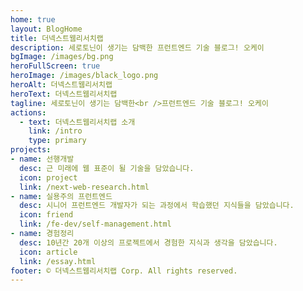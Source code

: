 ```yaml
---
home: true
layout: BlogHome
title: 더넥스트웹리서치랩
description: 세로토닌이 생기는 담백한 프런트엔드 기술 블로그! 오케이
bgImage: /images/bg.png
heroFullScreen: true
heroImage: /images/black_logo.png
heroAlt: 더넥스트웹리서치랩
heroText: 더넥스트웹리서치랩
tagline: 세로토닌이 생기는 담백한<br />프런트엔드 기술 블로그! 오케이
actions:
  - text: 더넥스트웹리서치랩 소개
    link: /intro
    type: primary
projects:
- name: 선행개발
  desc: 근 미래에 웹 표준이 될 기술을 담았습니다.
  icon: project
  link: /next-web-research.html
- name: 실용주의 프런트엔드
  desc: 시니어 프런트엔드 개발자가 되는 과정에서 학습했던 지식들을 담았습니다.
  icon: friend
  link: /fe-dev/self-management.html
- name: 경험정리
  desc: 10년간 20개 이상의 프로젝트에서 경험한 지식과 생각을 담았습니다.
  icon: article
  link: /essay.html
footer: © 더넥스트웹리서치랩 Corp. All rights reserved.
---
```

